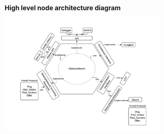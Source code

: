 ## High level node architecture diagram

![Node architecture](node-architecture.png "Node Architecture")